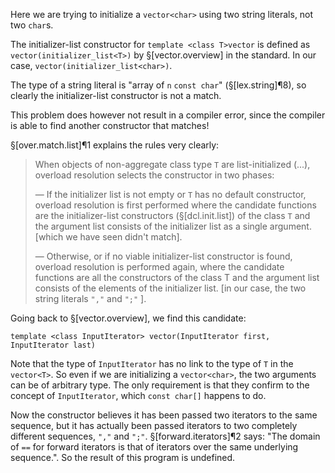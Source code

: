Here we are trying to initialize a `vector<char>` using two string literals, not two `char`s.

The initializer-list constructor for `template <class T>vector` is defined as `vector(initializer_list<T>)` by §[vector.overview] in the standard. In our case, `vector(initializer_list<char>)`.

The type of a string literal is "array of `n` `const char`" (§[lex.string]¶8), so clearly the initializer-list constructor is not a match.

This problem does however not result in a compiler error, since the compiler is able to find another constructor that matches!

§[over.match.list]¶1 explains the rules very clearly:

> When objects of non-aggregate class type `T` are list-initialized (...), overload resolution selects the constructor in two phases:
>
> — If the initializer list is not empty or `T` has no default constructor, overload resolution is first performed where the candidate functions are the initializer-list constructors (§[dcl.init.list]) of the class `T` and the argument list consists of the initializer list as a single argument. [which we have seen didn't match].
>
> — Otherwise, or if no viable initializer-list constructor is found, overload resolution is performed again, where the candidate functions are all the constructors of the class T and the argument list consists of the elements of the initializer list. [in our case, the two string literals `","` and `";"` ].

Going back to §[vector.overview], we find this candidate:

```
template <class InputIterator> vector(InputIterator first, InputIterator last)
```

Note that the type of `InputIterator` has no link to the type of `T` in the `vector<T>`. So even if we are initializing a `vector<char>`, the two arguments can be of arbitrary type. The only requirement is that they confirm to the concept of `InputIterator`, which `const char[]` happens to do.

Now the constructor believes it has been passed two iterators to the same sequence, but it has actually been passed iterators to two completely different sequences, `","` and `";"`. §[forward.iterators]¶2 says: "The domain of `==` for forward iterators is that of iterators over the same underlying sequence.". So the result of this program is undefined.